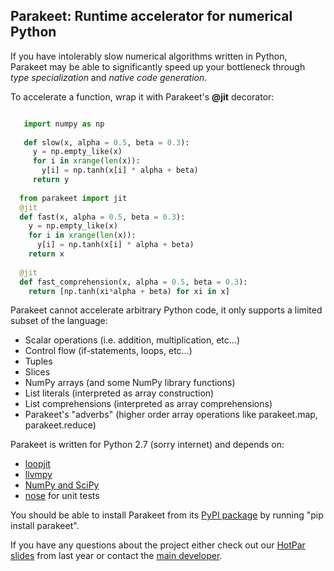 Parakeet: Runtime accelerator for numerical Python
-----

If you have intolerably slow numerical algorithms written in Python, 
Parakeet may be able to significantly speed up your bottleneck through 
*type specialization* and *native code generation*. 

To accelerate a function, wrap it with Parakeet's **@jit** decorator:

```python 

   import numpy as np 
   
   def slow(x, alpha = 0.5, beta = 0.3):
     y = np.empty_like(x)
     for i in xrange(len(x)):
       y[i] = np.tanh(x[i] * alpha + beta)
     return y
     
  from parakeet import jit 
  @jit
  def fast(x, alpha = 0.5, beta = 0.3):
    y = np.empty_like(x)
    for i in xrange(len(x)):
      y[i] = np.tanh(x[i] * alpha + beta)
    return x 
    
  @jit
  def fast_comprehension(x, alpha = 0.5, beta = 0.3):
    return [np.tanh(xi*alpha + beta) for xi in x] 
```

Parakeet cannot accelerate arbitrary Python code, it only supports a limited subset of the language:

  * Scalar operations (i.e. addition, multiplication, etc...)
  * Control flow (if-statements, loops, etc...)
  * Tuples
  * Slices
  * NumPy arrays (and some NumPy library functions) 
  * List literals (interpreted as array construction)
  * List comprehensions (interpreted as array comprehensions)
  * Parakeet's "adverbs" (higher order array operations like parakeet.map, parakeet.reduce)

Parakeet is written for Python 2.7 (sorry internet) and depends on:

* [loopjit](https://github.com/iskandr/loopjit)
* [llvmpy](https://github.com/llvmpy/llvmpy)
* [NumPy and SciPy](http://www.scipy.org/install.html)
* [nose](https://nose.readthedocs.org/en/latest/) for unit tests

You should be able to install Parakeet from its [PyPI package](https://pypi.python.org/pypi/parakeet/) by running "pip install parakeet". 

If you have any questions about the project either check out our [HotPar slides](https://www.usenix.org/conference/hotpar12/parakeet-just-time-parallel-accelerator-python) 
from last year or contact the [main developer](http://www.rubinsteyn.com).

